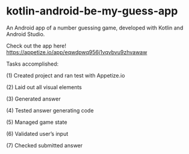# kotlin-android-be-my-guess-app
An Android app of a number guessing game, developed with Kotlin and Android Studio.

Check out the app here!  
https://appetize.io/app/eqwdpwq956j1vqvbvu9zhvawaw

Tasks accomplished:

(1) Created project and ran test with Appetize.io

(2) Laid out all visual elements

(3) Generated answer

(4) Tested answer generating code

(5) Managed game state

(6) Validated user’s input

(7) Checked submitted answer
